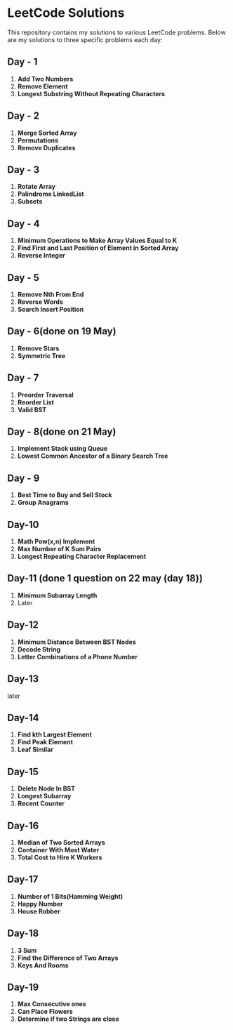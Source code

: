 # LeetCode Solutions

This repository contains my solutions to various LeetCode problems. Below are my solutions to three specific problems each day:

## Day - 1
1. **Add Two Numbers**  
2. **Remove Element**  
3. **Longest Substring Without Repeating Characters**
   
## Day - 2
1. **Merge Sorted Array**  
2. **Permutations**  
3. **Remove Duplicates**

## Day - 3
1. **Rotate Array**  
2. **Palindrome LinkedList**  
3. **Subsets**

## Day - 4
1. **Minimum Operations to Make Array Values Equal to K**  
2. **Find First and Last Position of Element in Sorted Array**  
3. **Reverse Integer**

## Day - 5
1. **Remove Nth From End**  
2. **Reverse Words**  
3. **Search Insert Position**

## Day - 6(done on 19 May)
1. **Remove Stars**
2. **Symmetric Tree**

## Day - 7
1. **Preorder Traversal**  
2. **Reorder List**  
3. **Valid BST**

## Day - 8(done on 21 May)
1. **Implement Stack using Queue**
2. **Lowest Common Ancestor of a Binary Search Tree**

## Day - 9
1. **Best Time to Buy and Sell Stock**  
2. **Group Anagrams**

## Day-10
1. **Math Pow(x,n) Implement**
2. **Max Number of K Sum Pairs**
3. **Longest Repeating Character Replacement**

## Day-11 (done 1 question on 22 may (day 18))
1. **Minimum Subarray Length**
2. Later
 
## Day-12
1. **Minimum Distance Between BST Nodes**
2. **Decode String**
3. **Letter Combinations of a Phone Number**

## Day-13
later

## Day-14
1. **Find kth Largest Element**
2. **Find Peak Element**
3. **Leaf Similar**

## Day-15
1. **Delete Node In BST**
2. **Longest Subarray**
3. **Recent Counter**

## Day-16
1. **Median of Two Sorted Arrays**
2. **Container With Most Water**
3. **Total Cost to Hire K Workers** 

## Day-17
1. **Number of 1 Bits(Hamming Weight)**
2. **Happy Number**
3. **House Robber**

## Day-18
1. **3 Sum**
2. **Find the Difference of Two Arrays**
3. **Keys And Rooms**

## Day-19
1. **Max Consecutive ones**
2. **Can Place Flowers**
3. **Determine if two Strings are close**

